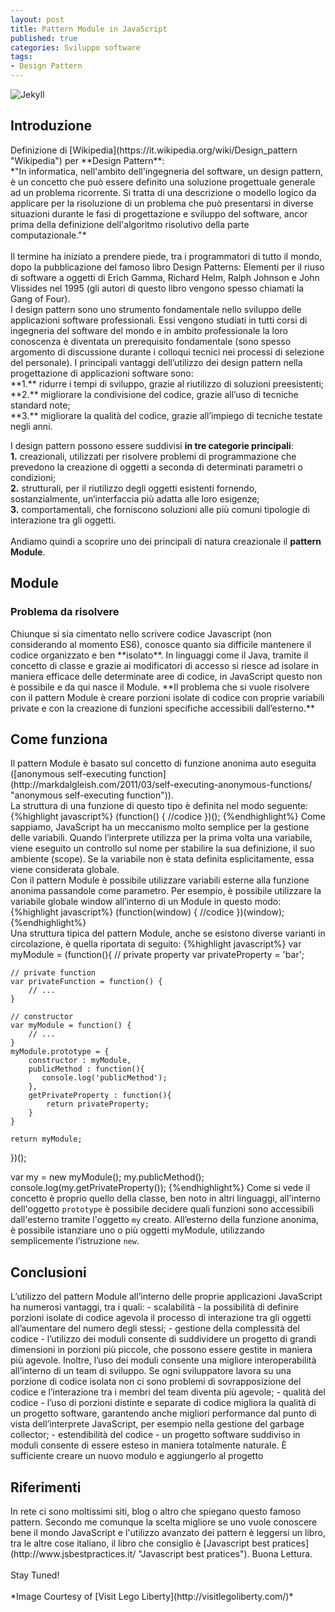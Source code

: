 ```yaml
---
layout: post
title: Pattern Module in JavaScript
published: true
categories: Sviluppo software
tags:
- Design Pattern
---
```

![Jekyll]({{site.baseurl}}/assets/lego.png)
<h2>Introduzione</h2>
Definizione di [Wikipedia](https://it.wikipedia.org/wiki/Design_pattern "Wikipedia") per **Design Pattern**: <br/>
*"In informatica, nell'ambito dell'ingegneria del software, un design pattern, è un concetto che può essere definito una soluzione progettuale generale ad un problema ricorrente. Si tratta di una descrizione o modello logico da applicare per la risoluzione di un problema che può presentarsi in diverse situazioni durante le fasi di progettazione e sviluppo del software, ancor prima della definizione dell'algoritmo risolutivo della parte computazionale."*
<!--more-->
<br/><br/>
Il termine ha iniziato a prendere piede, tra i programmatori di tutto il mondo, dopo la pubblicazione del famoso libro Design Patterns: Elementi per il riuso di software a oggetti di Erich Gamma, Richard Helm, Ralph Johnson e John Vlissides nel 1995 (gli autori di questo libro vengono spesso chiamati la Gang of Four).<br/>
I design pattern sono uno strumento fondamentale nello sviluppo delle applicazioni software professionali. Essi vengono studiati in tutti corsi di ingegneria del software del mondo e in ambito professionale la loro conoscenza è diventata un prerequisito fondamentale (sono spesso argomento di discussione durante i colloqui tecnici nei processi di selezione del personale). I principali vantaggi dell’utilizzo dei design pattern nella progettazione di applicazioni software sono:<br/>
**1.** ridurre i tempi di sviluppo, grazie al riutilizzo di soluzioni preesistenti;<br/>
**2.** migliorare la condivisione del codice, grazie all’uso di tecniche standard note;<br/>
**3.** migliorare la qualità del codice, grazie all’impiego di tecniche testate negli anni.<br/>

I design pattern possono essere suddivisi **in tre categorie principali**:<br/>
**1.** creazionali, utilizzati per risolvere problemi di programmazione che prevedono la creazione di oggetti a seconda di determinati parametri o condizioni;<br/>
**2.** strutturali, per il riutilizzo degli oggetti esistenti fornendo, sostanzialmente, un’interfaccia più adatta alle loro esigenze;<br/>
**3.** comportamentali, che forniscono soluzioni alle più comuni tipologie di interazione tra gli oggetti.<br/>
<br/>
Andiamo quindi a scoprire uno dei principali di natura creazionale il **pattern Module**.

<h2>Module</h2>
<h3>Problema da risolvere</h3>
Chiunque si sia cimentato nello scrivere codice Javascript (non considerando al momento ES6), conosce quanto sia difficile mantenere il codice organizzato e ben **isolato**. In linguaggi come il Java, tramite il concetto di classe e grazie ai modificatori di accesso si riesce ad isolare in maniera efficace delle determinate aree di codice, in JavaScript questo non è possibile e da qui nasce il Module.
**Il problema che si vuole risolvere con il pattern Module è creare porzioni isolate di codice con proprie variabili private e con la creazione di funzioni specifiche accessibili dall’esterno.**
<h2>Come funziona</h2>
Il pattern Module è basato sul concetto di funzione anonima auto eseguita ([anonymous self-executing function](http://markdalgleish.com/2011/03/self-executing-anonymous-functions/ "anonymous self-executing function")).
<br/>
La struttura di una funzione di questo tipo è definita nel modo seguente:
{%highlight javascript%}
(function() {
  //codice
})();
{%endhighlight%}
Come sappiamo, JavaScript ha un meccanismo molto semplice per la gestione delle variabili. Quando l’interprete utilizza per la prima volta una variabile, viene eseguito un controllo sul nome per stabilire la sua definizione, il suo ambiente (scope). Se la variabile non è stata definita esplicitamente, essa viene considerata globale.
<br/>
Con il pattern Module è possibile utilizzare variabili esterne alla funzione anonima passandole come parametro. Per esempio, è possibile utilizzare la variabile globale window all’interno di un Module in questo modo:
{%highlight javascript%}
(function(window) {
   //codice
})(window);
{%endhighlight%}
<br/>
Una struttura tipica del pattern Module, anche se esistono diverse varianti in circolazione, è quella riportata di seguito:
{%highlight javascript%}
var myModule = (function(){
    // private property
    var privateProperty = 'bar';

    // private function
    var privateFunction = function() {
        // ...
    }

    // constructor
    var myModule = function() {
        // ...
    }
    myModule.prototype = {
        constructor : myModule,
        publicMethod : function(){
           console.log('publicMethod');
        },
        getPrivateProperty : function(){
            return privateProperty;
        }
    }

    return myModule;
})();

var my = new myModule();
my.publicMethod();
console.log(my.getPrivateProperty());
{%endhighlight%}
Come si vede il concetto è proprio quello della classe, ben noto in altri linguaggi, all'interno dell'oggetto `prototype` è possibile decidere quali funzioni sono accessibili dall'esterno tramite l'oggetto `my` creato.
All’esterno della funzione anonima, è possibile istanziare uno o più oggetti myModule, utilizzando semplicemente l’istruzione `new`.

<h2>Conclusioni</h2>
L’utilizzo del pattern Module all’interno delle proprie applicazioni JavaScript ha numerosi vantaggi, tra i quali:
- scalabilità - la possibilità di definire porzioni isolate di codice agevola il processo di interazione tra gli oggetti all’aumentare del numero degli stessi;
- gestione della complessità del codice - l’utilizzo dei moduli consente di suddividere un progetto di grandi dimensioni in porzioni più piccole, che possono essere gestite in maniera più agevole. Inoltre, l’uso dei moduli consente una migliore interoperabilità all’interno di un team di sviluppo. Se ogni sviluppatore lavora su una porzione di codice isolata non ci sono problemi di sovrapposizione del codice e l’interazione tra i membri del team diventa più agevole;
- qualità del codice - l’uso di porzioni distinte e separate di codice migliora la qualità di un progetto software, garantendo anche migliori performance dal punto di vista dell’interprete JavaScript, per esempio nella gestione del garbage collector;
- estendibilità del codice - un progetto software suddiviso in moduli consente di essere esteso in maniera totalmente naturale. È sufficiente creare un nuovo modulo e aggiungerlo al progetto

<h2>Riferimenti</h2>
In rete ci sono moltissimi siti, blog o altro che spiegano questo famoso pattern. Secondo me comunque la scelta migliore se uno vuole conoscere bene il mondo JavaScript e l'utilizzo avanzato dei pattern è leggersi un libro, tra le altre cose italiano, il libro che consiglio è [Javascript best pratices](http://www.jsbestpractices.it/ "Javascript best pratices").
Buona Lettura.
<br/>
<br/>
Stay Tuned!
<br/>
<br/>
*Image Courtesy of [Visit Lego Liberty](http://visitlegoliberty.com/)*